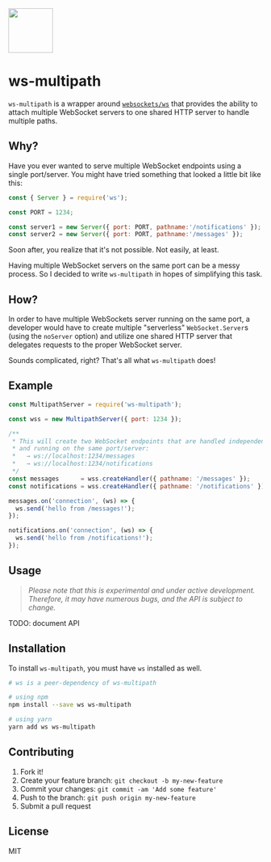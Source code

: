 <img src="https://user-images.githubusercontent.com/2100222/35955875-2cbc24e2-0c60-11e8-8639-845220373e3f.png" width="88" />

# ws-multipath

`ws-multipath` is a wrapper around [`websockets/ws`](https://github.com/websockets/ws/) that provides the ability to attach multiple WebSocket servers to one shared HTTP server to handle multiple paths.

## Why?

Have you ever wanted to serve multiple WebSocket endpoints using a single port/server. You might have tried something that looked a little bit like this:

```js
const { Server } = require('ws');

const PORT = 1234;

const server1 = new Server({ port: PORT, pathname:'/notifications' });
const server2 = new Server({ port: PORT, pathname:'/messages' });
```

Soon after, you realize that it's not possible. Not easily, at least.

Having multiple WebSocket servers on the same port can be a messy process. So I decided to write `ws-multipath` in hopes of simplifying this task.

## How?

In order to have multiple WebSockets server running on the same port, a developer would have to create multiple "serverless" `WebSocket.Server`s (using the `noServer` option) and utilize one shared HTTP server that delegates requests to the proper WebSocket server.

Sounds complicated, right? That's all what `ws-multipath` does!

## Example

```js
const MultipathServer = require('ws-multipath');

const wss = new MultipathServer({ port: 1234 });

/**
 * This will create two WebSocket endpoints that are handled independently
 * and running on the same port/server:
 *   → ws://localhost:1234/messages
 *   → ws://localhost:1234/notifications
 */
const messages      = wss.createHandler({ pathname: '/messages' });
const notifications = wss.createHandler({ pathname: '/notifications' });

messages.on('connection', (ws) => {
  ws.send('hello from /messages!');
});

notifications.on('connection', (ws) => {
  ws.send('hello from /notifications!');
});
```

## Usage

> _Please note that this is experimental and under active development. Therefore, it may have numerous bugs, and the API is subject to change._

TODO: document API

## Installation

To install `ws-multipath`, you must have `ws` installed as well.

```bash
# ws is a peer-dependency of ws-multipath

# using npm
npm install --save ws ws-multipath

# using yarn
yarn add ws ws-multipath
```

## Contributing

1. Fork it!
2. Create your feature branch: `git checkout -b my-new-feature`
3. Commit your changes: `git commit -am 'Add some feature'`
4. Push to the branch: `git push origin my-new-feature`
5. Submit a pull request

## License

MIT
